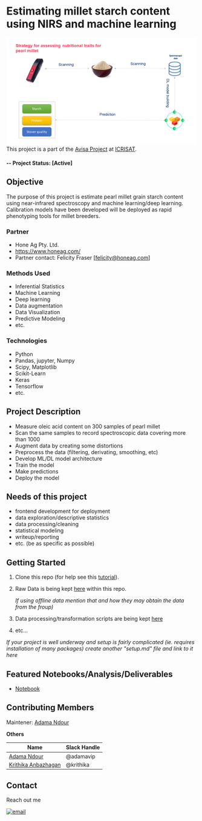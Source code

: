 # Estimating millet starch content using NIRS and machine learning
<div>

  !["AI pipeline"](data/nutrition_millet.png)
  This project is a part of the [Avisa Project](https://www.avisaproject.org/) at [ICRISAT](https://www.icrisat.org). 
</div>

#### -- Project Status: [Active]

## Objective
The purpose of this project is estimate pearl millet grain starch content using near-infrared spectroscopy and machine learning/deep learning. Calibration models have been developed will be deployed as rapid phenotyping tools for millet breeders. 

### Partner
* Hone Ag Pty. Ltd.
* https://www.honeag.com/
* Partner contact: Felicity Fraser [felicity@honeag.com]


### Methods Used
* Inferential Statistics
* Machine Learning
* Deep learning
* Data augmentation
* Data Visualization
* Predictive Modeling
* etc.

### Technologies
* Python
* Pandas, jupyter, Numpy
* Scipy, Matplotlib
* Scikit-Learn
* Keras
* Tensorflow
* etc. 

## Project Description
* Measure oleic acid content on 300 samples of pearl millet
* Scan the same samples to record spectroscopic data covering more than 1000 
* Augment data by creating some distortions
* Preprocess the data (filtering, derivating, smoothing, etc)
* Develop ML/DL model architecture
* Train the model
* Make predictions
* Deploy the model


## Needs of this project

- frontend development for deployment
- data exploration/descriptive statistics
- data processing/cleaning
- statistical modeling
- writeup/reporting
- etc. (be as specific as possible)

## Getting Started

1. Clone this repo (for help see this [tutorial](https://help.github.com/adamavip/starch-nirs-model/)).
2. Raw Data is being kept [here](https://help.github.com/adamavip/starch-nirs-model/tree/main/data) within this repo.

    *If using offline data mention that and how they may obtain the data from the froup)*
    
3. Data processing/transformation scripts are being kept [here](https://help.github.com/adamavip/starch-nirs-model/tree/main/src/)
4. etc...

*If your project is well underway and setup is fairly complicated (ie. requires installation of many packages) create another "setup.md" file and link to it here*  


## Featured Notebooks/Analysis/Deliverables
* [Notebook](https://github.com/starch-nirs-model/tree/main/examples)



## Contributing Members
Maintener: [Adama Ndour](https://github.com/adamavip)

**Others**

|Name     |  Slack Handle   | 
|---------|-----------------|
|[Adama Ndour](https://github.com/adamavip)| @adamavip        |
|[Krithika Anbazhagan](https://github.com/krithika17) |     @krithika    |

## Contact
Reach out me <p>
  <a href="mailto:adamavip@gmail.com@gmail.com?subject=Feedback%20From%20Github&body=Hello," target="_blank">
    <img src="https://img.shields.io/badge/Gmail-D14836?style=for-the-badge&logo=gmail&logoColor=white" alt="email"/>
  </a>
</p>
